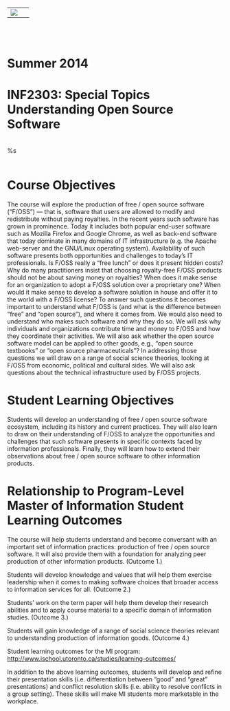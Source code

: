 <br/>
<table class="invisible vcentered">
 <tr>
  <td>
   <img align="left" src="utoronto-ischool-logo.png"/>
  </td>
  <td>   
  </td>
 </tr>
</table>
<br/><br/>

<h1>
 Summer 2014
</h1>

<h1 class="course_title">
 INF2303: Special Topics<br/>
 Understanding Open Source Software
</h1>

<br/>

<table class="invisible">
%s
</table>

# Course Objectives

The course will explore the production of free / open source software
  (“F/OSS”) — that is, software that users are allowed to modify and
  redistribute without paying royalties.
In the recent years such software has grown in prominence.
Today it includes both popular end-user software such as Mozilla
  Firefox and Google Chrome, as well as back-end software that today
  dominate in many domains of IT infrastructure (e.g. the Apache
  web-server and the GNU/Linux operating system).
Availability of such software presents both opportunities and
  challenges to today’s IT professionals.
Is F/OSS really a “free lunch” or does it present hidden costs? Why do
  many practitioners insist that choosing royalty-free F/OSS products
  should not be about saving money on royalties?
When does it make sense for an organization to adopt a F/OSS solution
  over a proprietary one?
When would it make sense to develop a software solution in house and
  offer it to the world with a F/OSS license?
To answer such questions it becomes important to understand what F/OSS
  is (and what is the difference between “free” and “open source”),
  and where it comes from.
We would also need to understand who makes such software and why they
  do so.
We will ask why individuals and organizations contribute time and
  money to F/OSS and how they coordinate their activities.
We will also ask whether the open source software model can be applied
  to other goods, e.g., “open source textbooks” or “open source
  pharmaceuticals”?
In addressing those questions we will draw on a range of social
  science theories, looking at F/OSS from economic, political and
  cultural sides.
We will also ask questions about the technical infrastructure used by
  F/OSS projects.

# Student Learning Objectives

Students will develop an understanding of free / open source
  software ecosystem, including its history and current practices.
They will also learn to draw on their understanding of F/OSS to
  analyze the opportunities and challenges that such software presents
  in specific contexts faced by information professionals.
Finally, they will learn how to extend their observations about free /
  open source software to other information products.

# Relationship to Program-Level Master of Information Student Learning Outcomes

The course will help students understand and become conversant with an
  important set of information practices: production of free / open
  source software.
It will also provide them with a foundation for analyzing peer
  production of other information products. (Outcome 1.)

Students will develop knowledge and values that will help them
  exercise leadership when it comes to making software choices that
  broader access to information services for all. (Outcome 2.)

Students’ work on the term paper will help them develop their
  research abilities and to apply course material to a specific domain
  of information studies. (Outcome 3.)

Students will gain knowledge of a range of social science theories
  relevant to understanding production of information goods. (Outcome
  4.)

Student learning outcomes for the MI program:
<http://www.ischool.utoronto.ca/studies/learning-outcomes/>

In addition to the above learning outcomes, students will develop and refine their presentation skills (i.e. differentiation between “good” and “great” presentations) and conflict resolution skills (i.e. ability to resolve conflicts in a group setting).  These skills will make MI students more marketable in the workplace.  


